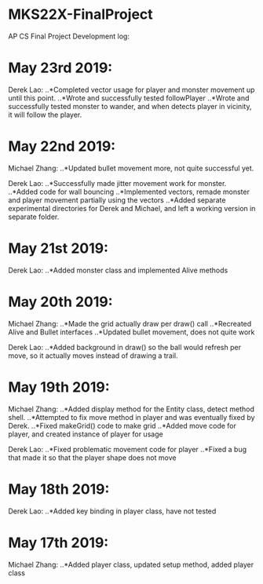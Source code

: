 # MKS22X-FinalProject
AP CS Final Project
Development log:

May 23rd 2019:
=======================================================================================
Derek Lao: 
..*Completed vector usage for player and monster movement up until this point.
..*Wrote and successfully tested followPlayer
..*Wrote and successfully tested monster to wander, and when detects player in vicinity, it will follow the player.

May 22nd 2019:
========================================================================================
Michael Zhang:
..*Updated bullet movement more, not quite successful yet.

Derek Lao:
..*Successfully made jitter movement work for monster.
..*Added code for wall bouncing
..*Implemented vectors, remade monster and player movement partially using the vectors
..*Added separate experimental directories for Derek and Michael, and left a working version in separate folder.

May 21st 2019:
========================================================================================
Derek Lao:
..*Added monster class and implemented Alive methods

May 20th 2019:
========================================================================================
Michael Zhang:
..*Made the grid actually draw per draw() call
..*Recreated Alive and Bullet interfaces
..*Updated bullet movement, does not quite work

Derek Lao:
..*Added background in draw() so the ball would refresh per move, so it actually moves instead of drawing a trail.

May 19th 2019:
===========================================================================================
Michael Zhang: 
..*Added display method for the Entity class, detect method shell. 
..*Attempted to fix move method in player and was eventually fixed by Derek.
..*Fixed makeGrid() code to make grid
..*Added move code for player, and created instance of player for usage

Derek Lao: 
..*Fixed problematic movement code for player
..*Fixed a bug that made it so that the player shape does not move

May 18th 2019:
===========================================================================================
Derek Lao: 
..*Added key binding in player class, have not tested

May 17th 2019:
===========================================================================================
Michael Zhang: 
..*Added player class, updated setup method, added player class
